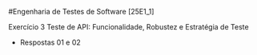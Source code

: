#Engenharia de Testes de Software [25E1_1]

Exercício 3 Teste de API: Funcionalidade, Robustez e Estratégia de Teste 

- Respostas 01 e 02 

